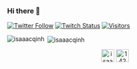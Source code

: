 ### Hi there 👋

[![Twitter Follow](https://img.shields.io/twitter/follow/Isaaac0001?color=09f&label=%40Isaaac&style=flat-square)](https://twitter.com/Isaaac0001)
[![Twitch Status](https://img.shields.io/twitch/status/isaaacgg?style=flat-square)](https://twitch.tv/isaaacgg)
[![Visitors](https://komarev.com/ghpvc/?username=isaaacqinh)](https://github.com/isaaacqinh)

<p><img align="left" src="https://github-readme-stats.vercel.app/api/top-langs/?username=isaaacqinh&layout=compact&hide=html" alt="isaaacqinh" /></p>

<p>&nbsp;<img align="center" src="https://github-readme-stats.vercel.app/api?username=isaaacqinh&show_icons=true" alt="isaaacqinh" /></p>

<p align="center">
<a href="https://twitter.com/isaaac0001" target="blank"><img align="center" src="https://cdn.jsdelivr.net/npm/simple-icons@3.0.1/icons/twitter.svg" alt="isaaac0001" height="30" width="30" /></a>
<a href="https://stackoverflow.com/users/14239896" target="blank"><img align="center" src="https://cdn.jsdelivr.net/npm/simple-icons@3.0.1/icons/stackoverflow.svg" alt="14239896" height="30" width="30" /></a>
</p>
